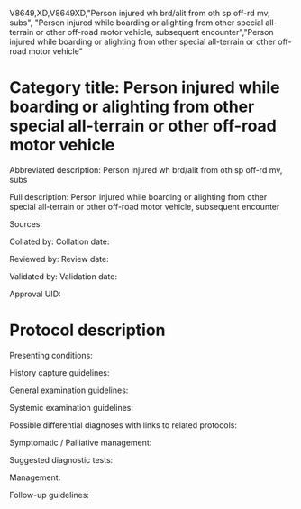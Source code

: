 V8649,XD,V8649XD,"Person injured wh brd/alit from oth sp off-rd mv, subs", "Person injured while boarding or alighting from other special all-terrain or other off-road motor vehicle, subsequent encounter","Person injured while boarding or alighting from other special all-terrain or other off-road motor vehicle"
# Category title: Person injured while boarding or alighting from other special all-terrain or other off-road motor vehicle

Abbreviated description: Person injured wh brd/alit from oth sp off-rd mv, subs

Full description: Person injured while boarding or alighting from other special all-terrain or other off-road motor vehicle, subsequent encounter

Sources:

Collated by:
Collation date:

Reviewed by:
Review date:

Validated by:
Validation date:

Approval UID:

# Protocol description

Presenting conditions:

History capture guidelines:

General examination guidelines:

Systemic examination guidelines:

Possible differential diagnoses with links to related protocols:

Symptomatic / Palliative management:

Suggested diagnostic tests:

Management:

Follow-up guidelines:
